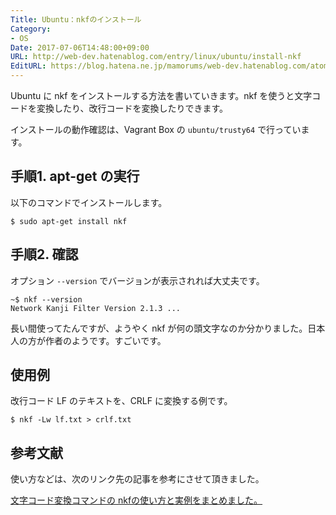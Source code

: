 ```yaml
---
Title: Ubuntu：nkfのインストール
Category:
- OS
Date: 2017-07-06T14:48:00+09:00
URL: http://web-dev.hatenablog.com/entry/linux/ubuntu/install-nkf
EditURL: https://blog.hatena.ne.jp/mamorums/web-dev.hatenablog.com/atom/entry/8599973812277282155
---
```


Ubuntu に nkf をインストールする方法を書いていきます。nkf を使うと文字コードを変換したり、改行コードを変換したりできます。

インストールの動作確認は、Vagrant Box の `ubuntu/trusty64` で行っています。


## 手順1. apt-get の実行
以下のコマンドでインストールします。

```
$ sudo apt-get install nkf
```


## 手順2. 確認
オプション `--version` でバージョンが表示されれば大丈夫です。

```
~$ nkf --version
Network Kanji Filter Version 2.1.3 ...
```

長い間使ってたんですが、ようやく nkf が何の頭文字なのか分かりました。日本人の方が作者のようです。すごいです。


## 使用例
改行コード LF のテキストを、CRLF に変換する例です。

```
$ nkf -Lw lf.txt > crlf.txt
```


## 参考文献
使い方などは、次のリンク先の記事を参考にさせて頂きました。

[文字コード変換コマンドの nkfの使い方と実例をまとめました。](http://takuya-1st.hatenablog.jp/entry/20100511/1273585953)
